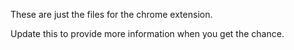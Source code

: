 These are just the files for the chrome extension. 

Update this to provide more information when you get the chance. 
